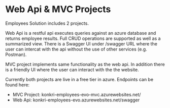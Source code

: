 # Web Api & MVC Projects
Employees Solution includes 2 projects.

Web Api is a restful api executes queries against an azure database and returns employee results. Full CRUD operations are supported as well as a summarized view. There is a Swagger UI under /swagger URL where the user can intercat with the api without the use of other services (e.g. Postman).

MVC project implements same functionality as the web api. In addition there is a friendly UI where the user can interact with the the website.

Currently both projects are live in a free tier in azure. Endpoints can be found here:
 - MVC Project: konkri-employees-evo-mvc.azurewebsites.net/
 - Web Api:  konkri-employees-evo.azurewebsites.net/swagger
